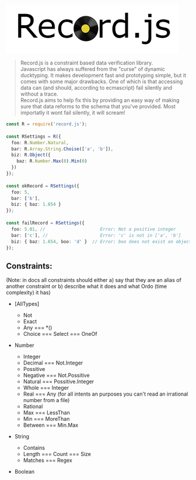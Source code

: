 ![logo](logo.png)

> Record.js is a constraint based data verification library. <br>
> Javascript has always suffered from the "curse" of dynamic ducktyping. It makes development fast and prototyping simple, but it comes with some major drawbacks. One of which is that accessing data can (and should, according to ecmascript) fail silently and without a trace. <br>
> Record.js aims to help fix this by providing an easy way of making sure that data reforms to the schema that you've provided. Most importatly it wont fail silently, it will scream!

```ts
const R = require('record.js');

const RSettings = R({
  foo: R.Number.Natural, 
  bar: R.Array.String.Choise(['a', 'b']), 
  biz: R.Object({
    baz: R.Number.Max(8).Min(0)
  })
});

const okRecord = RSettings({
  foo: 5,
  bar: ['b'], 
  biz: { baz: 1.654 }
});

const failRecord = RSettings({
  foo: 5.01, //                     Error: Not a positive integer
  bar: ['c'], //                    Error: 'c' is not in ['a', 'b'] 
  biz: { baz: 1.654, boo: 'd' }  // Error: boo does not exist on object biz
});
```

## Constraints: 
(Note: in docs all constraints should either a) say that they are an alias of another constraint or b) describe what it does and what Ordo (time complexity) it has) 

* [AllTypes] 
	* Not
	* Exact
	* Any === *() 
	* Choice === Select === OneOf 

* Number
	* Integer
	* Decimal === Not.Integer
	* Possitive
	* Negative === Not.Possitive
	* Natural === Possitive.Integer
	* Whole === Integer
	* Real === Any (for all intents an purposes you can't read an irrational number from a file) 
	* Rational 
	* Max === LessThan 
	* Min === MoreThan 
	* Between === Min.Max

* String
	* Contains
	* Length === Count === Size
	* Matches === Regex

* Boolean 
